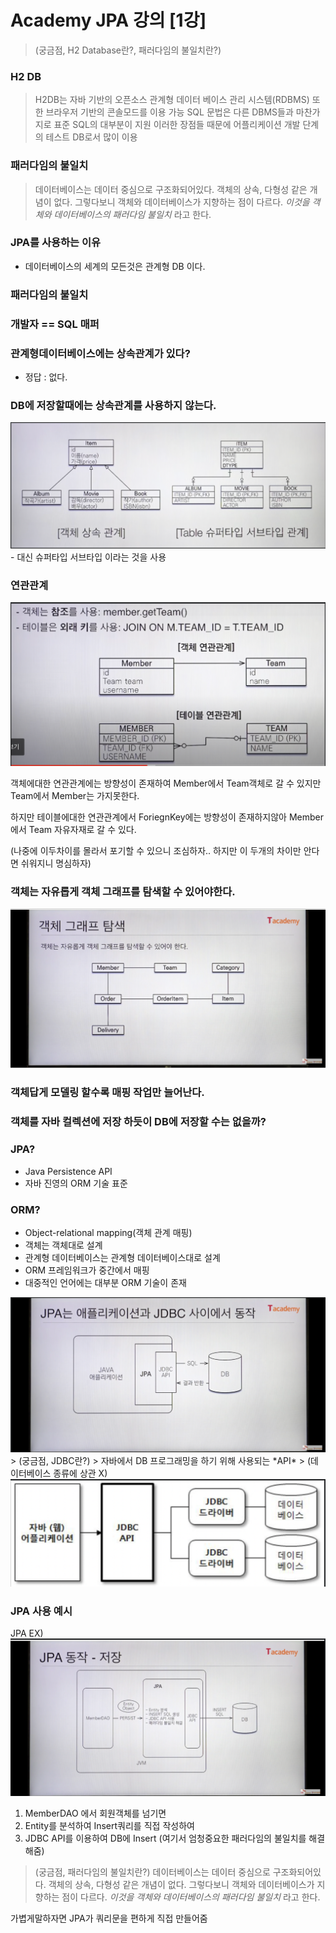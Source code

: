 # Academy JPA 강의 [1강]
> (궁금점, H2 Database란?, 패러다임의 불일치란?)

### H2 DB
> H2DB는 자바 기반의 오픈소스 관계형 데이터 베이스 관리 시스템(RDBMS)
> 또한 브라우저 기반의 콘솔모드를 이용 가능
> SQL 문법은 다른 DBMS들과 마찬가지로 표준 SQL의 대부분이 지원
> 이러한 장점들 때문에 어플리케이션 개발 단계의 테스트 DB로서 많이 이용

### 패러다임의 불일치
> 데이터베이스는 데이터 중심으로 구조화되어있다.
> 객체의 상속, 다형성 같은 개념이 없다.
> 그렇다보니 객체와 데이터베이스가 지향하는 점이 다르다.
> *이것을 객체와 데이터베이스의 패러다임 불일치* 라고 한다.

### JPA를 사용하는 이유
- 데이터베이스의 세계의 모든것은 관계형 DB 이다.

### 패러다임의 불일치

### 개발자 == SQL 매퍼

### 관계형데이터베이스에는 상속관계가 있다?
- 정답 : 없다.

### DB에 저장할때에는 상속관계를 사용하지 않는다.
<img src ="img/one1.png">
- 대신 슈퍼타입 서브타입 이라는 것을 사용

### 연관관계 
<img src ="img/one2.png">


객체에대한 연관관계에는 방향성이 존재하여 Member에서 Team객체로 갈 수 있지만
Team에서 Member는 가지못한다.

하지만 테이블에대한 연관관계에서 ForiegnKey에는 방향성이 존재하지않아 Member에서 Team 자유자재로 갈 수 있다.

(나중에 이두차이를 몰라서 포기할 수 있으니 조심하자.. 하지만 이 두개의 차이만 안다면 쉬워지니 명심하자)

### 객체는 자유롭게 객체 그래프를 탐색할 수 있어야한다.
<img src ="img/one3.png">

### 객체답게 모델링 할수록 매핑 작업만 늘어난다.

### 객체를 자바 컬렉션에 저장 하듯이 DB에 저장할 수는 없을까?

### JPA?
- Java Persistence API
- 자바 진영의 ORM 기술 표준

### ORM?
- Object-relational mapping(객체 관계 매핑)
- 객체는 객체대로 설계
- 관계형 데이터베이스는 관계형 데이터베이스대로 설계
- ORM 프레임워크가 중간에서 매핑
- 대중적인 언어에는 대부분 ORM 기술이 존재

<img src ="img/one4.png">
> (궁금점, JDBC란?)
> 자바에서 DB 프로그래밍을 하기 위해 사용되는 *API*
> (데이터베이스 종류에 상관 X)

<img src ="img/one5.png">

### JPA 사용 예시
JPA EX)
<img src ="img/one6.png">

1. MemberDAO 에서 회원객체를 넘기면
2. Entity를 분석하여 Insert쿼리를 직접 작성하여
3. JDBC API를 이용하여 DB에 Insert
(여기서 엄청중요한 패러다임의 불일치를 해결해줌)

> (궁금점, 패러다임의 불일치란?)
> 데이터베이스는 데이터 중심으로 구조화되어있다.
> 객체의 상속, 다형성 같은 개념이 없다.
> 그렇다보니 객체와 데이터베이스가 지향하는 점이 다르다.
> *이것을 객체와 데이터베이스의 패러다임 불일치* 라고 한다.

가볍게말하자면 JPA가 쿼리문을 편하게 직접 만들어줌